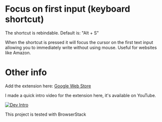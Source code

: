 # Focus on first input (keyboard shortcut)
The shortcut is rebindable. Default is: "Alt + S"

When the shortcut is pressed it will focus the cursor on the first text input allowing you to immediately write without using mouse. Useful for websites like Amazon.

# Other info

Add the extension here: [Google Web Store](https://chrome.google.com/webstore/detail/focus-on-first-input-keyb/ofngolgonfcpdanjehfjmcealkclchjg)

I made a quick intro video for the extension here, it's available on YouTube.

[![Dev Intro](https://img.youtube.com/vi/qc2EWoeUInc/0.jpg)](https://www.youtube.com/watch?v=qc2EWoeUInc)


This project is tested with BrowserStack

